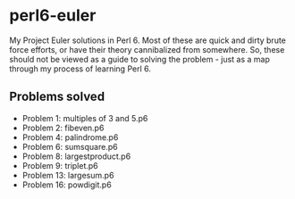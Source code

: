 # perl6-euler
My Project Euler solutions in Perl 6. Most of these are quick and dirty brute force efforts,
or have their theory cannibalized from somewhere. So, these should not be viewed as a guide
to solving the problem - just as a map through my process of learning Perl 6.

## Problems solved
- Problem 1: multiples of 3 and 5.p6
- Problem 2: fibeven.p6
- Problem 4: palindrome.p6
- Problem 6: sumsquare.p6
- Problem 8: largestproduct.p6
- Problem 9: triplet.p6
- Problem 13: largesum.p6
- Problem 16: powdigit.p6
